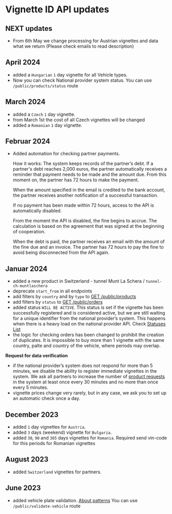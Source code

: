 # Vignette ID API updates

## NEXT updates

- From 6th May we change processing for Austrian vignettes and data what we return (Please check emails to read description)

## April 2024
- added a `Hungarian` `1` day vignette for all Vehicle types.
- Now you can check National provider system status.
  You can use `/public/products/status` route

## March 2024
- added a `Czech` `1` day vignette.
- from March 1st the cost of all Czech vignettes will be changed
- added a `Romanian` `1` day vignette.


## Februar 2024
- Added automation for checking partner payments. 

  How it works: 
    The system keeps records of the partner’s debt. If a partner's debt reaches 2,000 euros, the partner automatically receives a reminder that payment needs to be made and the amount due. 
    From this moment on, the partner has 72 hours to make the payment.

    When the amount specified in the email is credited to the bank account, the partner receives another notification of a successful transaction.

    If no payment has been made within 72 hours, access to the API is automatically disabled.

    From the moment the API is disabled, the fine begins to accrue. The calculation is based on the agreement that was signed at the beginning of cooperation.

    When the debt is paid, the partner receives an email with the amount of the fine due and an invoice. The partner has 72 hours to pay the fine to avoid being disconnected from the API again.

## Januar 2024
- added a new product in Switzerland - tunnel Munt La Schera  / `tunnel-ch-muntlaschera`
- deprecate `start_from` in all endpoints
- add filters by `country` and by `type` to [GET /public/products](/docs/routes#products-list-endpoints)
- add filters by `status` to [GET /public/orders](/docs/routes#get-orders)
- added status `WILL BE ACTIVE`. This status is set if the vignette has been successfully registered and is considered active, but we are still waiting for a unique identifier from the national provider’s system. This happens when there is a heavy load on the national provider API.
  Check [Statuses List](/docs/routes/statuses)
- the logic for checking orders has been changed to prohibit the creation of duplicates. It is impossible to buy more than 1 vignette with the same country, palte and country of the vehicle, where periods may overlap.

**Request for data verification**

- if the national provider’s system does not respond for more than 5 minutes, we disable the ability to register immediate vignettes in the system. We ask all partners to increase the number of [product requests](/docs/routes#products-list-endpoints) in the system at least once every 30 minutes and no more than once every 5 minutes.
- vignette prices change very rarely, but in any case, we ask you to set up an automatic check once a day.

## December 2023
- added `1` day vignettes for `Austria`.
- added `3` days (weekend) vignette for `Bulgaria`.
- added `30`, `90` and `365` days vignettes for `Romania`. 
  Required send vin-code for this periods for Romanian vignettes


## August 2023
- added `Switzerland` vignettes for partners.

## June 2023
- added vehicle plate validation. [About patterns](/docs/routes/patterns)
  You can use `/public/validate-vehicle` route